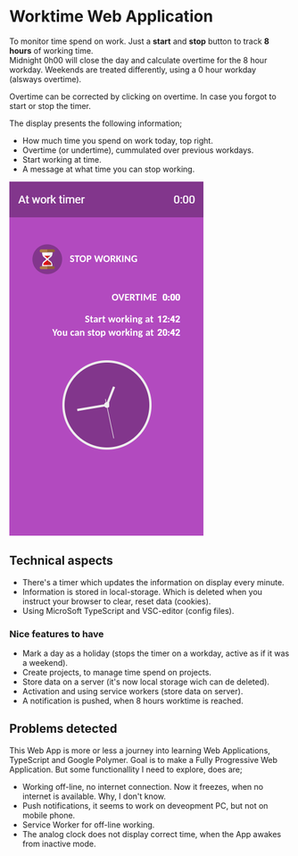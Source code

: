 # Worktime Web Application

To monitor time spend on work. Just a **start** and **stop** button to track **8 hours** of working time.  
Midnight 0h00 will close the day and calculate overtime for the 8 hour workday.
Weekends are treated differently, using a 0 hour workday (alsways overtime).

Overtime can be corrected by clicking on overtime. In case you forgot to start or stop the timer.

The display presents the following information;

* How much time you spend on work today, top right.
* Overtime (or undertime), cummulated over previous workdays.
* Start working at time.
* A message at what time you can stop working.

![An example](images/layout-timer-app-EN.png)

## Technical aspects

* There's a timer which updates the information on display every minute.
* Information is stored in local-storage. Which is deleted when you instruct your browser to clear, reset data (cookies).
* Using MicroSoft TypeScript and VSC-editor (config files).

### Nice features to have

* Mark a day as a holiday (stops the timer on a workday, active as if it was a weekend).
* Create projects, to manage time spend on projects.
* Store data on a server (it's now local storage wich can de deleted).
* Activation and using service workers (store data on server).
* A notification is pushed, when 8 hours worktime is reached.

## Problems detected

This Web App is more or less a journey into learning Web Applications, TypeScript and Google Polymer. Goal is to make a Fully Progressive Web Application. But some functionallity I need to explore, does are;

* Working off-line, no internet connection. Now it freezes, when no internet is available. Why, I don't know.
* Push notifications, it seems to work on deveopment PC, but not on mobile phone.
* Service Worker for off-line working.
* The analog clock does not display correct time, when the App awakes from inactive mode.
